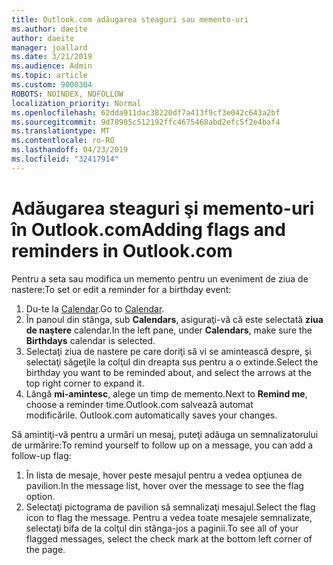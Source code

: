 ```yaml
---
title: Outlook.com adăugarea steaguri sau memento-uri
ms.author: daeite
author: daeite
manager: joallard
ms.date: 3/21/2019
ms.audience: Admin
ms.topic: article
ms.custom: 9000304
ROBOTS: NOINDEX, NOFOLLOW
localization_priority: Normal
ms.openlocfilehash: 62dda911dac38220df7a413f9cf3e042c643a2bf
ms.sourcegitcommit: 9d78905c512192ffc4675468abd2efc5f2e4baf4
ms.translationtype: MT
ms.contentlocale: ro-RO
ms.lasthandoff: 04/23/2019
ms.locfileid: "32417914"
---
```

# <a name="adding-flags-and-reminders-in-outlookcom"></a><span data-ttu-id="bc28c-102">Adăugarea steaguri şi memento-uri în Outlook.com</span><span class="sxs-lookup"><span data-stu-id="bc28c-102">Adding flags and reminders in Outlook.com</span></span>

<span data-ttu-id="bc28c-103">Pentru a seta sau modifica un memento pentru un eveniment de ziua de nastere:</span><span class="sxs-lookup"><span data-stu-id="bc28c-103">To set or edit a reminder for a birthday event:</span></span>

1. <span data-ttu-id="bc28c-104">Du-te la [Calendar](https://outlook.live.com/calendar/).</span><span class="sxs-lookup"><span data-stu-id="bc28c-104">Go to [Calendar](https://outlook.live.com/calendar/).</span></span>
1. <span data-ttu-id="bc28c-105">În panoul din stânga, sub **Calendars**, asiguraţi-vă că este selectată **ziua de naştere** calendar.</span><span class="sxs-lookup"><span data-stu-id="bc28c-105">In the left pane, under **Calendars**, make sure the **Birthdays** calendar is selected.</span></span>
1. <span data-ttu-id="bc28c-106">Selectaţi ziua de nastere pe care doriţi să vi se amintească despre, şi selectaţi săgeţile la colţul din dreapta sus pentru a o extinde.</span><span class="sxs-lookup"><span data-stu-id="bc28c-106">Select the birthday you want to be reminded about, and select the arrows at the top right corner to expand it.</span></span>
1. <span data-ttu-id="bc28c-107">Lângă **mi-amintesc**, alege un timp de memento.</span><span class="sxs-lookup"><span data-stu-id="bc28c-107">Next to **Remind me**, choose a reminder time.</span></span><span data-ttu-id="bc28c-108">Outlook.com salvează automat modificările.</span><span class="sxs-lookup"><span data-stu-id="bc28c-108"> Outlook.com automatically saves your changes.</span></span>

<span data-ttu-id="bc28c-109">Să amintiţi-vă pentru a urmări un mesaj, puteţi adăuga un semnalizatorului de urmărire:</span><span class="sxs-lookup"><span data-stu-id="bc28c-109">To remind yourself to follow up on a message, you can add a follow-up flag:</span></span>

1. <span data-ttu-id="bc28c-110">În lista de mesaje, hover peste mesajul pentru a vedea opţiunea de pavilion.</span><span class="sxs-lookup"><span data-stu-id="bc28c-110">In the message list, hover over the message to see the flag option.</span></span>
1. <span data-ttu-id="bc28c-111">Selectaţi pictograma de pavilion să semnalizaţi mesajul.</span><span class="sxs-lookup"><span data-stu-id="bc28c-111">Select the flag icon to flag the message.</span></span> <span data-ttu-id="bc28c-112">Pentru a vedea toate mesajele semnalizate, selectaţi bifa de la colţul din stânga-jos a paginii.</span><span class="sxs-lookup"><span data-stu-id="bc28c-112">To see all of your flagged messages, select the check mark at the bottom left corner of the page.</span></span>